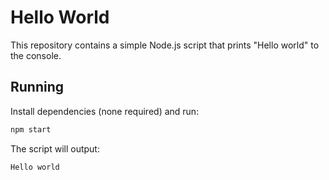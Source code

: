 # Hello World

This repository contains a simple Node.js script that prints "Hello world" to the console.

## Running

Install dependencies (none required) and run:

```bash
npm start
```

The script will output:

```
Hello world
```
